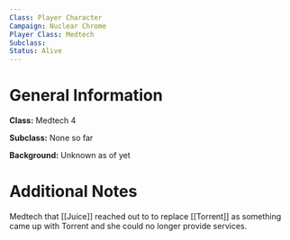 ```yaml
---
Class: Player Character
Campaign: Nuclear Chrome
Player Class: Medtech
Subclass: 
Status: Alive
---
```

# General Information
**Class:** Medtech 4

**Subclass:** None so far

**Background:** Unknown as of yet

# Additional Notes
Medtech that [[Juice]] reached out to to replace [[Torrent]] as something came up with Torrent and she could no longer provide services.